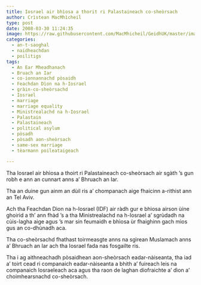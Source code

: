 ```yaml
---
title: Iosrael air bhìosa a thorit ri Palastaineach co-sheòrsach
author: Crìstean MacMhìcheil
type: post
date: 2008-03-30 11:24:35
image: https://raw.githubusercontent.com/MacMhicheil/GeidhUK/master/images/2008-03-30-iosrael-air-bhiosa-a-thoirt-ri-palastaineach-co-sheorsach.jpg
categories:
  - an-t-saoghal
  - naidheachdan
  - poilitigs
tags:
  - An Ear Mheadhanach
  - Bruach an Iar
  - co-ionnannachd pòsaidh
  - Feachdan Dìon na h-Iosrael
  - gràin-co-sheòrsachd
  - Iosrael
  - marriage
  - marriage equality
  - Ministrealachd na h-Iosrael
  - Palastain
  - Palastaineach
  - political asylum
  - pòsadh
  - pòsadh aon-sheòrsach
  - same-sex marriage
  - tèarmann poileataigeach

---
```

Tha Iosrael air bhìosa a thoirt ri Palastaineach co-sheòrsach air sgàth ’s gun robh e ann an cunnart anns a’ Bhruach an Iar.

<!--more-->

Tha an duine gun ainm an dùil ris a’ chompanach aige fhaicinn a-rithist ann an Tel Aviv.

Ach tha Feachdan Dìon na h-Iosrael (IDF) air ràdh gur e bhìosa airson ùine ghoirid a th’ ann fhàd ’s a tha Ministrealachd na h-Iosrael a’ sgrùdadh na cùis-lagha aige agus ’s mar sin feumaidh e bhìosa ùr fhaighinn gach mìos gus an co-dhùnadh aca.

Tha co-sheòrsachd fhathast toirmeasgte anns na sgìrean Muslamach anns a’ Bhruach an Iar ach tha Iosrael fada nas fosgailte ris.

Tha i ag aithneachadh pòsaidhean aon-sheòrsach eadar-nàiseanta, tha iad a’ toirt cead ri companaich eadar-nàiseanta a bhith a’ fuireach leis na companaich Iosraeleach aca agus tha raon de laghan diofraichte a’ dìon a’ choimhearsnachd co-sheòrsach.
